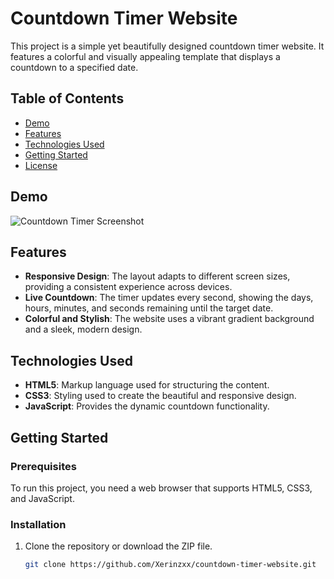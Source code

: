 # Countdown Timer Website

This project is a simple yet beautifully designed countdown timer website. It features a colorful and visually appealing template that displays a countdown to a specified date.

## Table of Contents

- [Demo](#demo)
- [Features](#features)
- [Technologies Used](#technologies-used)
- [Getting Started](#getting-started)
- [License](#license)

## Demo

![Countdown Timer Screenshot](![image](https://github.com/user-attachments/assets/55ea1914-ea06-4702-b536-12e2b3723c42)
)

## Features

- **Responsive Design**: The layout adapts to different screen sizes, providing a consistent experience across devices.
- **Live Countdown**: The timer updates every second, showing the days, hours, minutes, and seconds remaining until the target date.
- **Colorful and Stylish**: The website uses a vibrant gradient background and a sleek, modern design.

## Technologies Used

- **HTML5**: Markup language used for structuring the content.
- **CSS3**: Styling used to create the beautiful and responsive design.
- **JavaScript**: Provides the dynamic countdown functionality.

## Getting Started

### Prerequisites

To run this project, you need a web browser that supports HTML5, CSS3, and JavaScript.

### Installation

1. Clone the repository or download the ZIP file.

   ```bash
   git clone https://github.com/Xerinzxx/countdown-timer-website.git
